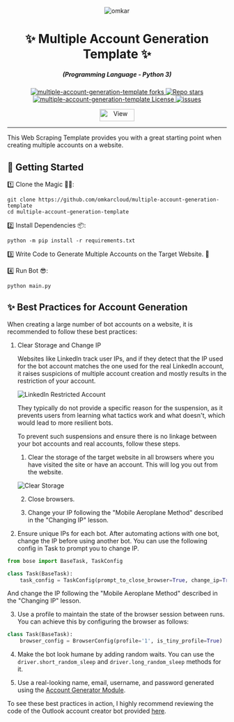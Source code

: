 <p align="center">
  <img src="https://www.omkar.cloud/images/favicon/prod/favicon-256x256.png" alt="omkar" />
</p>
  <div align="center" style="margin-top: 0;">
  <h1>✨ Multiple Account Generation Template ✨</h1>
  <!-- <p>💦 Enjoy the Rain of Google Maps Leads 💦</p> -->
</div>
<em>
  <h5 align="center">(Programming Language - Python 3)</h5>
</em>
<p align="center">
  <a href="#">
    <img alt="multiple-account-generation-template forks" src="https://img.shields.io/github/forks/omkarcloud/multiple-account-generation-template?style=for-the-badge" />
  </a>
  <a href="#">
    <img alt="Repo stars" src="https://img.shields.io/github/stars/omkarcloud/multiple-account-generation-template?style=for-the-badge&color=yellow" />
  </a>
  <a href="#">
    <img alt="multiple-account-generation-template License" src="https://img.shields.io/github/license/omkarcloud/multiple-account-generation-template?color=orange&style=for-the-badge" />
  </a>
  <a href="https://github.com/omkarcloud/multiple-account-generation-template/issues">
    <img alt="issues" src="https://img.shields.io/github/issues/omkarcloud/multiple-account-generation-template?color=purple&style=for-the-badge" />
  </a>
</p>
<p align="center">
  <img src="https://views.whatilearened.today/views/github/omkarcloud/multiple-account-generation-template.svg" width="80px" height="28px" alt="View" />
</p>

---


This Web Scraping Template provides you with a great starting point when creating multiple accounts on a website.

## 🚀 Getting Started

1️⃣ Clone the Magic 🧙‍♀️:
```shell
git clone https://github.com/omkarcloud/multiple-account-generation-template
cd multiple-account-generation-template
```

2️⃣ Install Dependencies 📦:
```shell
python -m pip install -r requirements.txt
```

3️⃣ Write Code to Generate Multiple Accounts on the Target Website. 🤖

4️⃣ Run Bot 😎:

```shell
python main.py
```

## ✨ Best Practices for Account Generation

When creating a large number of bot accounts on a website, it is recommended to follow these best practices:

1. Clear Storage and Change IP

   Websites like LinkedIn track user IPs, and if they detect that the IP used for the bot account matches the one used for the real LinkedIn account, it raises suspicions of multiple account creation and mostly results in the restriction of your account. 
   
   ![LinkedIn Restricted Account](https://raw.githubusercontent.com/omkarcloud/multiple-account-generation-template/master/img/linkedin-restricted.png)

   They typically do not provide a specific reason for the suspension, as it prevents users from learning what tactics work and what doesn't, which would lead to more resilient bots.

   To prevent such suspensions and ensure there is no linkage between your bot accounts and real accounts, follow these steps.

   1. Clear the storage of the target website in all browsers where you have visited the site or have an account. This will log you out from the website.

   ![Clear Storage](https://raw.githubusercontent.com/omkarcloud/multiple-account-generation-template/master/img/clear-storage.gif)


   2. Close browsers.

   3. Change your IP following the "Mobile Aeroplane Method" described in the "Changing IP" lesson.

2. Ensure unique IPs for each bot. After automating actions with one bot, change the IP before using another bot. You can use the following config in Task to prompt you to change IP.
```python
from bose import BaseTask, TaskConfig

class Task(BaseTask):
    task_config = TaskConfig(prompt_to_close_browser=True, change_ip=True)
```

And change the IP following the "Mobile Aeroplane Method" described in the "Changing IP" lesson.

3. Use a profile to maintain the state of the browser session between runs. You can achieve this by configuring the browser as follows:

```python
class Task(BaseTask):
    browser_config = BrowserConfig(profile='1', is_tiny_profile=True)
```

4. Make the bot look humane by adding random waits. You can use the `driver.short_random_sleep` and `driver.long_random_sleep` methods for it. 

5. Use a real-looking name, email, username, and password generated using the [Account Generator Module](https://www.omkar.cloud/bose/docs/niceties/account-generator/).

To see these best practices in action, I highly recommend reviewing the code of the Outlook account creator bot provided [here](https://github.com/omkarcloud/outlook-account-generator/blob/master/src/outlook_sign_up_task.py).

